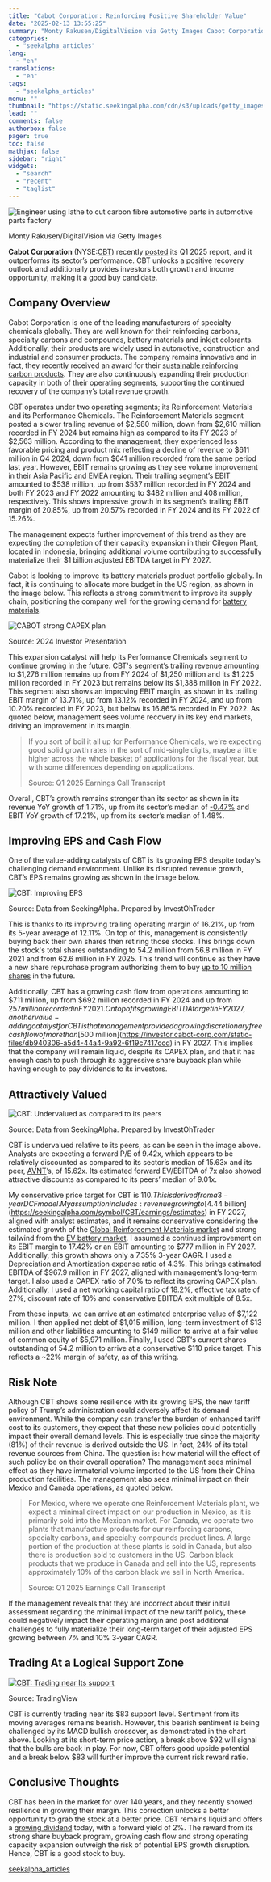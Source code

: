 ```yaml
---
title: "Cabot Corporation: Reinforcing Positive Shareholder Value"
date: "2025-02-13 13:55:25"
summary: "Monty Rakusen/DigitalVision via Getty Images Cabot Corporation (NYSE:CBT) recently posted its Q1 2025 report, and it outperforms its sector’s performance. CBT unlocks a positive recovery outlook and additionally provides investors both growth and income opportunity, making it a good buy candidate. Company Overview Cabot Corporation is one of the leading..."
categories:
  - "seekalpha_articles"
lang:
  - "en"
translations:
  - "en"
tags:
  - "seekalpha_articles"
menu: ""
thumbnail: "https://static.seekingalpha.com/cdn/s3/uploads/getty_images/1607172009/image_1607172009.jpg"
lead: ""
comments: false
authorbox: false
pager: true
toc: false
mathjax: false
sidebar: "right"
widgets:
  - "search"
  - "recent"
  - "taglist"
---
```


![Engineer using lathe to cut carbon fibre automotive parts in automotive parts factory](https://static.seekingalpha.com/cdn/s3/uploads/getty_images/1607172009/image_1607172009.jpg?io=getty-c-w750) 



Monty Rakusen/DigitalVision via Getty Images





**Cabot Corporation** (NYSE:[CBT](https://seekingalpha.com/symbol/CBT "Cabot Corporation")) recently [posted](https://seekingalpha.com/filing/9523418) its Q1 2025 report, and it outperforms its sector’s performance. CBT unlocks a positive recovery outlook and additionally provides investors both growth and income opportunity, making it a good buy candidate.

Company Overview
----------------

Cabot Corporation is one of the leading manufacturers of specialty chemicals globally. They are well known for their reinforcing carbons, specialty carbons and compounds, battery materials and inkjet colorants. Additionally, their products are widely used in automotive, construction and industrial and consumer products. The company remains innovative and in fact, they recently received an award for their [sustainable reinforcing carbon products](https://investor.cabot-corp.com/news-releases/news-release-details/cabot-corporation-receives-clepa-innovation-award-2024). They are also continuously expanding their production capacity in both of their operating segments, supporting the continued recovery of the company’s total revenue growth.

CBT operates under two operating segments; its Reinforcement Materials and its Performance Chemicals. The Reinforcement Materials segment posted a slower trailing revenue of $2,580 million, down from $2,610 million recorded in FY 2024 but remains high as compared to its FY 2023 of $2,563 million. According to the management, they experienced less favorable pricing and product mix reflecting a decline of revenue to $611 million in Q4 2024, down from $641 million recorded from the same period last year. However, EBIT remains growing as they see volume improvement in their Asia Pacific and EMEA region. Their trailing segment’s EBIT amounted to $538 million, up from $537 million recorded in FY 2024 and both FY 2023 and FY 2022 amounting to $482 million and 408 million, respectively. This shows impressive growth in its segment’s trailing EBIT margin of 20.85%, up from 20.57% recorded in FY 2024 and its FY 2022 of 15.26%.

The management expects further improvement of this trend as they are expecting the completion of their capacity expansion in their Cilegon Plant, located in Indonesia, bringing additional volume contributing to successfully materialize their $1 billion adjusted EBITDA target in FY 2027.

Cabot is looking to improve its battery materials product portfolio globally. In fact, it is continuing to allocate more budget in the US region, as shown in the image below. This reflects a strong commitment to improve its supply chain, positioning the company well for the growing demand for [battery materials](https://www.mckinsey.com/industries/automotive-and-assembly/our-insights/battery-2030-resilient-sustainable-and-circular).

 ![CABOT strong CAPEX plan](https://static.seekingalpha.com/uploads/2025/2/11/saupload_ea6af4e53c540801b226709e3725b82c.png) 



Source: 2024 Investor Presentation





This expansion catalyst will help its Performance Chemicals segment to continue growing in the future. CBT's segment’s trailing revenue amounting to $1,276 million remains up from FY 2024 of $1,250 million and its $1,225 million recorded in FY 2023 but remains below its $1,388 million in FY 2022. This segment also shows an improving EBIT margin, as shown in its trailing EBIT margin of 13.71%, up from 13.12% recorded in FY 2024, and up from 10.20% recorded in FY 2023, but below its 16.86% recorded in FY 2022. As quoted below, management sees volume recovery in its key end markets, driving an improvement in its margin.

> If you sort of boil it all up for Performance Chemicals, we're expecting good solid growth rates in the sort of mid-single digits, maybe a little higher across the whole basket of applications for the fiscal year, but with some differences depending on applications.
> 
> Source: Q1 2025 Earnings Call Transcript

Overall, CBT’s growth remains stronger than its sector as shown in its revenue YoY growth of 1.71%, up from its sector’s median of [-0.47%](https://seekingalpha.com/symbol/CBT/growth) and EBIT YoY growth of 17.21%, up from its sector’s median of 1.48%.

Improving EPS and Cash Flow
---------------------------

One of the value-adding catalysts of CBT is its growing EPS despite today's challenging demand environment. Unlike its disrupted revenue growth, CBT’s EPS remains growing as shown in the image below.

 ![CBT: Improving EPS](https://static.seekingalpha.com/uploads/2025/2/11/saupload_6ca04f3f292bfb2404836b9835d9e205.png) 



Source: Data from SeekingAlpha. Prepared by InvestOhTrader





This is thanks to its improving trailing operating margin of 16.21%, up from its 5-year average of 12.11%. On top of this, management is consistently buying back their own shares then retiring those stocks. This brings down the stock's total shares outstanding to 54.2 million from 56.8 million in FY 2021 and from 62.6 million in FY 2025. This trend will continue as they have a new share repurchase program authorizing them to buy [up to 10 million shares](https://investor.cabot-corp.com/news-releases/news-release-details/cabot-corp-board-increases-share-repurchase-authorization-10) in the future.

Additionally, CBT has a growing cash flow from operations amounting to $711 million, up from $692 million recorded in FY 2024 and up from $257 million recorded in FY 2021. On top of its growing EBITDA target in FY 2027, another value-adding catalyst for CBT is that management provided a growing discretionary free cash flow of more than [$500 million](https://investor.cabot-corp.com/static-files/db940306-a5d4-44a4-9a92-6f19c7417ccd) in FY 2027. This implies that the company will remain liquid, despite its CAPEX plan, and that it has enough cash to push through its aggressive share buyback plan while having enough to pay dividends to its investors.

Attractively Valued
-------------------

 ![CBT: Undervalued as compared to its peers](https://static.seekingalpha.com/uploads/2025/2/11/saupload_b422739475a1f91665998dab70711d44.png) 



Source: Data from SeekingAlpha. Prepared by InvestOhTrader





CBT is undervalued relative to its peers, as can be seen in the image above. Analysts are expecting a forward P/E of 9.42x, which appears to be relatively discounted as compared to its sector’s median of 15.63x and its peer, [AVNT](https://seekingalpha.com/symbol/AVNT "Avient Corporation")’s, of 15.62x. Its estimated forward EV/EBITDA of 7x also showed attractive discounts as compared to its peers’ median of 9.01x.

My conservative price target for CBT is $110. This is derived from a 3-year DCF model. My assumption includes: revenue growing to [$4.44 billion](https://seekingalpha.com/symbol/CBT/earnings/estimates) in FY 2027, aligned with analyst estimates, and it remains conservative considering the estimated growth of the [Global Reinforcement Materials market](https://www.precedenceresearch.com/reinforcement-materials-market) and strong tailwind from the [EV battery market](https://www.futuremarketinsights.com/reports/lithium-ion-battery-separator-market). I assumed a continued improvement on its EBIT margin to 17.42% or an EBIT amounting to $777 million in FY 2027. Additionally, this growth shows only a 7.35% 3-year CAGR. I used a Depreciation and Amortization expense ratio of 4.3%. This brings estimated EBITDA of $967.9 million in FY 2027, aligned with management’s long-term target. I also used a CAPEX ratio of 7.0% to reflect its growing CAPEX plan. Additionally, I used a net working capital ratio of 18.2%, effective tax rate of 27%, discount rate of 10% and conservative EBITDA exit multiple of 8.5x.

From these inputs, we can arrive at an estimated enterprise value of $7,122 million. I then applied net debt of $1,015 million, long-term investment of $13 million and other liabilities amounting to $149 million to arrive at a fair value of common equity of $5,971 million. Finally, I used CBT's current shares outstanding of 54.2 million to arrive at a conservative $110 price target. This reflects a ~22% margin of safety, as of this writing.

Risk Note
---------

Although CBT shows some resilience with its growing EPS, the new tariff policy of Trump’s administration could adversely affect its demand environment. While the company can transfer the burden of enhanced tariff cost to its customers, they expect that these new policies could potentially impact their overall demand levels. This is especially true since the majority (81%) of their revenue is derived outside the US. In fact, 24% of its total revenue sources from China. The question is: how material will the effect of such policy be on their overall operation? The management sees minimal effect as they have immaterial volume imported to the US from their China production facilities. The management also sees minimal impact on their Mexico and Canada operations, as quoted below.

> For Mexico, where we operate one Reinforcement Materials plant, we expect a minimal direct impact on our production in Mexico, as it is primarily sold into the Mexican market. For Canada, we operate two plants that manufacture products for our reinforcing carbons, specialty carbons, and specialty compounds product lines. A large portion of the production at these plants is sold in Canada, but also there is production sold to customers in the US. Carbon black products that we produce in Canada and sell into the US, represents approximately 10% of the carbon black we sell in North America.
> 
> Source: Q1 2025 Earnings Call Transcript

If the management reveals that they are incorrect about their initial assessment regarding the minimal impact of the new tariff policy, these could negatively impact their operating margin and post additional challenges to fully materialize their long-term target of their adjusted EPS growing between 7% and 10% 3-year CAGR.

Trading At a Logical Support Zone
---------------------------------

[![CBT: Trading near Its support](https://static.seekingalpha.com/uploads/2025/2/11/saupload_b08f85e037791c3de316279621fe38a2_thumb1.png)](https://static.seekingalpha.com/uploads/2025/2/11/saupload_b08f85e037791c3de316279621fe38a2.png)



Source: TradingView





CBT is currently trading near its $83 support level. Sentiment from its moving averages remains bearish. However, this bearish sentiment is being challenged by its MACD bullish crossover, as demonstrated in the chart above. Looking at its short-term price action, a break above $92 will signal that the bulls are back in play. For now, CBT offers good upside potential and a break below $83 will further improve the current risk reward ratio.

Conclusive Thoughts
-------------------

CBT has been in the market for over 140 years, and they recently showed resilience in growing their margin. This correction unlocks a better opportunity to grab the stock at a better price. CBT remains liquid and offers a [growing dividend](https://seekingalpha.com/symbol/CBT/dividends/scorecard) today, with a forward yield of 2%. The reward from its strong share buyback program, growing cash flow and strong operating capacity expansion outweigh the risk of potential EPS growth disruption. Hence, CBT is a good stock to buy.

[seekalpha_articles](https://seekingalpha.com/article/4757773-cabot-corporation-reinforcing-positive-shareholder-value)
